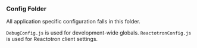 ### Config Folder
All application specific configuration falls in this folder.

`DebugConfig.js` is used for development-wide globals.
`ReactotronConfig.js` is used for Reactotron client settings.
